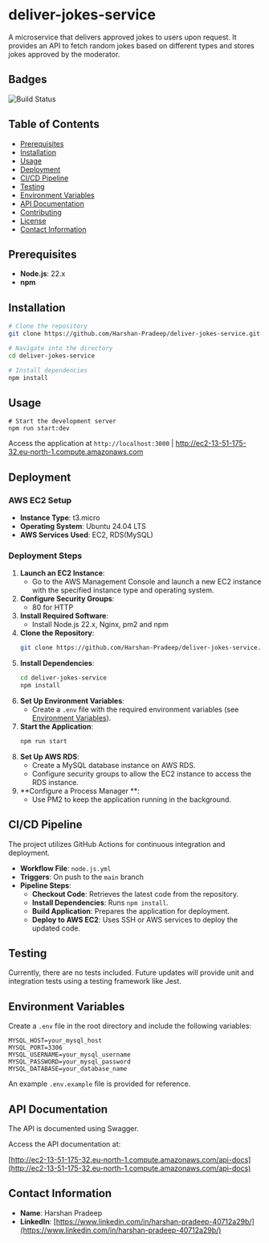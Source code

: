
# deliver-jokes-service

A microservice that delivers approved jokes to users upon request. It provides an API to fetch random jokes based on different types and stores jokes approved by the moderator.

## Badges

![Build Status](https://github.com/Harshan-Pradeep/deliver-jokes-service/actions/workflows/node.js.yml/badge.svg?branch=main)


## Table of Contents

- [Prerequisites](#prerequisites)
- [Installation](#installation)
- [Usage](#usage)
- [Deployment](#deployment)
- [CI/CD Pipeline](#cicd-pipeline)
- [Testing](#testing)
- [Environment Variables](#environment-variables)
- [API Documentation](#api-documentation)
- [Contributing](#contributing)
- [License](#license)
- [Contact Information](#contact-information)

## Prerequisites

- **Node.js**: 22.x
- **npm**

## Installation

```bash
# Clone the repository
git clone https://github.com/Harshan-Pradeep/deliver-jokes-service.git

# Navigate into the directory
cd deliver-jokes-service

# Install dependencies
npm install
```

## Usage

```
# Start the development server
npm run start:dev
```

Access the application at `http://localhost:3000` | http://ec2-13-51-175-32.eu-north-1.compute.amazonaws.com

## Deployment

### AWS EC2 Setup

- **Instance Type**: t3.micro
- **Operating System**: Ubuntu 24.04 LTS
- **AWS Services Used**: EC2, RDS(MySQL)

### Deployment Steps

1. **Launch an EC2 Instance**:
   - Go to the AWS Management Console and launch a new EC2 instance with the specified instance type and operating system.
2. **Configure Security Groups**:
   - 80 for HTTP
3. **Install Required Software**:
   - Install Node.js 22.x, Nginx, pm2 and npm
4. **Clone the Repository**:
   ```bash
   git clone https://github.com/Harshan-Pradeep/deliver-jokes-service.git
   ```
5. **Install Dependencies**:
   ```bash
   cd deliver-jokes-service
   npm install
   ```
6. **Set Up Environment Variables**:
   - Create a `.env` file with the required environment variables (see [Environment Variables](#environment-variables)).
7. **Start the Application**:
   ```bash
   npm run start
   ```
8. **Set Up AWS RDS**:
   - Create a MySQL database instance on AWS RDS.
   - Configure security groups to allow the EC2 instance to access the RDS instance.
9. **Configure a Process Manager **:
   - Use PM2 to keep the application running in the background.

## CI/CD Pipeline

The project utilizes GitHub Actions for continuous integration and deployment.

- **Workflow File**: `node.js.yml`
- **Triggers**: On push to the `main` branch
- **Pipeline Steps**:
  - **Checkout Code**: Retrieves the latest code from the repository.
  - **Install Dependencies**: Runs `npm install`.
  - **Build Application**: Prepares the application for deployment.
  - **Deploy to AWS EC2**: Uses SSH or AWS services to deploy the updated code.

## Testing

Currently, there are no tests included. Future updates will provide unit and integration tests using a testing framework like Jest.

## Environment Variables

Create a `.env` file in the root directory and include the following variables:

```env
MYSQL_HOST=your_mysql_host
MYSQL_PORT=3306
MYSQL_USERNAME=your_mysql_username
MYSQL_PASSWORD=your_mysql_password
MYSQL_DATABASE=your_database_name
```

An example `.env.example` file is provided for reference.

## API Documentation

The API is documented using Swagger.

Access the API documentation at:

[http://ec2-13-51-175-32.eu-north-1.compute.amazonaws.com/api-docs](http://ec2-13-51-175-32.eu-north-1.compute.amazonaws.com/api-docs)

## Contact Information

- **Name**: Harshan Pradeep
- **LinkedIn**: [https://www.linkedin.com/in/harshan-pradeep-40712a29b/](https://www.linkedin.com/in/harshan-pradeep-40712a29b/)
